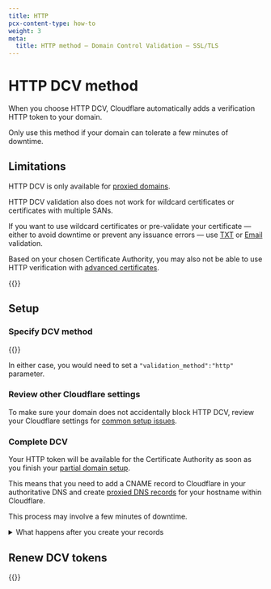 ```yaml
---
title: HTTP
pcx-content-type: how-to
weight: 3
meta:
  title: HTTP method — Domain Control Validation — SSL/TLS
---
```


# HTTP DCV method

When you choose HTTP DCV, Cloudflare automatically adds a verification HTTP token to your domain.

Only use this method if your domain can tolerate a few minutes of downtime.

## Limitations

HTTP DCV is only available for [proxied domains](/dns/manage-dns-records/reference/proxied-dns-records/).

HTTP DCV validation also does not work for wildcard certificates or certificates with multiple SANs.

If you want to use wildcard certificates or pre-validate your certificate — either to avoid downtime or prevent any issuance errors — use [TXT](/ssl/edge-certificates/changing-dcv-method/methods/txt/) or [Email](/ssl/edge-certificates/changing-dcv-method/methods/email/) validation.

Based on your chosen Certificate Authority, you may also not be able to use HTTP verification with [advanced certificates](/ssl/edge-certificates/advanced-certificate-manager/).

{{<render file="_lets-encrypt-advanced-limitations.md">}}

## Setup

### Specify DCV method

{{<render file="_http-cname-validation-process.md">}}

In either case, you would need to set a `"validation_method":"http"` parameter.

### Review other Cloudflare settings

To make sure your domain does not accidentally block HTTP DCV, review your Cloudflare settings for [common setup issues](/ssl/edge-certificates/changing-dcv-method/troubleshooting/).

### Complete DCV

Your HTTP token will be available for the Certificate Authority as soon as you finish your [partial domain setup](/dns/zone-setups/partial-setup/setup/#step-3--add-dns-records).

This means that you need to add a CNAME record to Cloudflare in your authoritative DNS and create [proxied DNS records](/dns/manage-dns-records/reference/proxied-dns-records/) for your hostname within Cloudflare.

This process may involve a few minutes of downtime.

<details>
<summary>What happens after you create your records</summary>
<div>

{{<render file="_cname-cert-verification.md">}}

</div>

</details>

## Renew DCV tokens

{{<render file="_dcv-token-renewal.md">}}